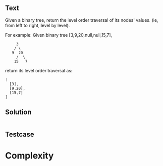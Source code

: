## Text
Given a binary tree, return the level order traversal of its nodes' values. (ie, from left to right, level by level).

For example:
Given binary tree [3,9,20,null,null,15,7],
```
     3
    / \
   9  20
     /  \
    15   7
```
return its level order traversal as:
```
[
  [3],
  [9,20],
  [15,7]
]
```

## Solution
```javascript
```

## Testcase

# Complexity
